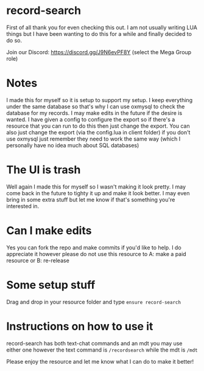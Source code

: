 # record-search

First of all thank you for even checking this out. I am not usually writing LUA things but I have been wanting to do this for a while and finally decided to do so.

Join our Discord: https://discord.gg/J9N6evPF8Y (select the Mega Group role)

# Notes
I made this for myself so it is setup to support my setup. I keep everything under the same database so that's why I can use oxmysql to check the database for my records.
I may make edits in the future if the desire is wanted. I have given a config to configure the export so if there's a resource that you can run to do this then just change the export. You can also just change the export (via the config.lua in client folder) if you don't use oxmysql just remember they need to work the same way (which I personally have no idea much about SQL databases)

# The UI is trash
Well again I made this for myself so I wasn't making it look pretty. I may come back in the future to tighty it up and make it look better. I may even bring in some extra stuff but let me know if that's something you're interested in.

# Can I make edits
Yes you can fork the repo and make commits if you'd like to help. I do appreciate it however please do not use this resource to A: make a paid resource or B: re-release

# Some setup stuff
Drag and drop in your resource folder and type `ensure record-search`

# Instructions on how to use it
record-search has both text-chat commands and an mdt you may use either one however the text command is `/recordsearch` while the mdt is `/mdt`

Please enjoy the resource and let me know what I can do to make it better!
